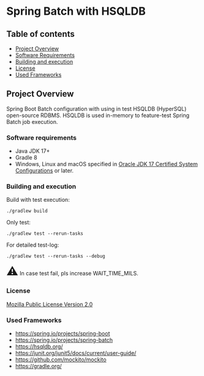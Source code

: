 # Spring Batch with  HSQLDB

## Table of contents
- [Project Overview](#project-overview)
- [Software Requirements](#software-requirements)
- [Building and execution](#building-and-execution)
- [License](#license)
- [Used Frameworks](#used-frameworks)


## Project Overview
Spring Boot Batch configuration with using in test HSQLDB (HyperSQL) open-source RDBMS. 
HSQLDB is used in-memory to feature-test Spring Batch job execution.

### Software requirements
- Java JDK 17+
- Gradle 8
- Windows, Linux and macOS specified in
  <a target="_blank" href= https://www.oracle.com/java/technologies/javase/products-doc-jdk17certconfig.html >Oracle JDK 17 Certified System Configurations</a>
  or later.

### Building and execution
Build with test execution:
```
./gradlew build
```
Only test:
```
./gradlew test --rerun-tasks
```
For detailed test-log:
```
./gradlew test --rerun-tasks --debug
```

<span style="font-size:30px;">&#9888;</span> In case test fail, pls increase WAIT_TIME_MILS.

### License

<p style="text-align: left;">
<a target="_blank" href=https://www.mozilla.org/en-US/MPL/2.0/>Mozilla Public License
Version 2.0</a>
</p>

### Used Frameworks
- https://spring.io/projects/spring-boot
- https://spring.io/projects/spring-batch
- https://hsqldb.org/
- https://junit.org/junit5/docs/current/user-guide/
- https://github.com/mockito/mockito
- https://gradle.org/
